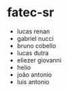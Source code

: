 # fatec-sr

- lucas renan
- gabriel nucci
- bruno cobello
- lucas dutra
- eliezer giovanni
- helio
- joão antonio
- luis antonio
